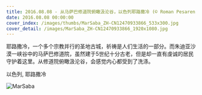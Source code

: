 ```yaml
---
title: 2016.08.08 - 从马萨巴修道院俯瞰汲沦谷，以色列耶路撒冷 (© Roman Pesarenko/500px)
date: 2016.08.08 00:00:00
cover_index: /images/thumbs/MarSaba_ZH-CN12470933866_533x300.jpg
cover_detail: /images/MarSaba_ZH-CN12470933866_1920x1080.jpg
---
```


耶路撒冷，一个多个宗教并行的圣地古城，祈祷是人们生活的一部分。而朱迪亚沙漠一峡谷中的马萨巴修道院，虽然建于5世纪十分古老，但是却一直有虔诚的居民守护着这里。从修道院俯瞰汲沦谷，会感觉内心都受到了洗涤。

以色列, 耶路撒冷

![MarSaba](/images/MarSaba_ZH-CN12470933866_1920x1080.jpg)
